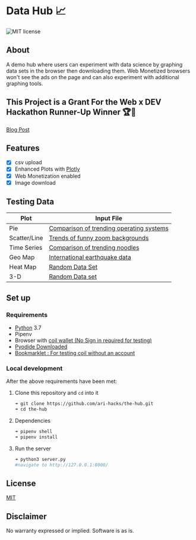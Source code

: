 # Data Hub 📈

![MIT license](https://img.shields.io/badge/License-MIT-blue.svg)


## About

A demo hub where users can experiment with data science by graphing data sets in the browser then downloading them. Web Monetized browsers won't see the ads on the page and can also experiment with additional graphing tools.

## This Project is a Grant For the Web x DEV Hackathon Runner-Up Winner  🏆🎉 

[Blog Post](https://dev.to/ari_hacks/python-in-the-browser-a-web-monetization-x-web-assembly-experiment-32c1) 

## Features

- [x] csv upload 
- [x] Enhanced Plots with [Plotly](https://plotly.com/)
- [x] Web Monetization enabled 
- [x] Image download 

## Testing Data

Plot | Input File 
---------|----------
 Pie | [Comparison of trending operating systems](/data/os-comparison.csv) | 
 Scatter/Line | [Trends of funny zoom backgrounds](/data/zoom-backgrounds.csv) | 
 Time Series | [Comparison of trending noodles](/data/Pho%20vs%20Ramen%20vs%20Soba.csv) | 
 Geo Map | [International earthquake data](/data/earthquake-data.csv) | 
 Heat Map | [Random Data Set](/data/heatmap-dataset%20-%20Sheet1.csv) | 
 3-D | [Random Data set](/data/plotly-dataset.csv) 

## Set up

### Requirements

- [Python](https://www.python.org/) 3.7
- Pipenv
- Browser with [coil wallet (No Sign in required for testing)](https://chrome.google.com/webstore/detail/coil/locbifcbeldmnphbgkdigjmkbfkhbnca?hl=en) 
- [Pyodide Downloaded](https://github.com/iodide-project/pyodide/releases)
- [Bookmarklet : For testing coil without an account](https://testwebmonetization.com/)
  


### Local development

After the above requirements have been met:

 
1.  Clone this repository and `cd` into it

    ```bash
    ➜ git clone https://github.com/ari-hacks/the-hub.git
    ➜ cd the-hub
    ```
2.  Dependencies 

    ```bash
    ➜ pipenv shell
    ➜ pipenv install
    ```
3.  Run the server

    ```bash
    ➜ python3 server.py
    #navigate to http://127.0.0.1:8000/
    ```
 
## License

[MIT](http://www.opensource.org/licenses/mit-license.html)

## Disclaimer

No warranty expressed or implied. Software is as is.

